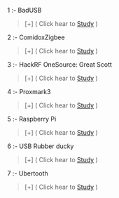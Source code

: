 

 1 :- BadUSB 

> [+] ( Click hear to [Study](https://github.com/hackersinsrilankaofc/NOTE-LAB/blob/main/Computer%20Parts/BadUSB.md) )

 2 :- ComidoxZigbee
 
> [+] ( Click hear to [Study](https://github.com/hackersinsrilankaofc/NOTE-LAB/blob/main/Computer%20Parts/ComidoxZigbee.md) )

 3 :- HackRF OneSource: Great Scott 

> [+] ( Click hear to [Study](https://github.com/hackersinsrilankaofc/NOTE-LAB/blob/main/Computer%20Parts/HackRF%20OneSource:%20Great%20Scott.md) )

 4 :- Proxmark3 

> [+] ( Click hear to [Study](https://github.com/hackersinsrilankaofc/NOTE-LAB/blob/main/Computer%20Parts/Proxmark3.md) )

 5 :- Raspberry Pi 

> [+] ( Click hear to [Study](https://github.com/hackersinsrilankaofc/NOTE-LAB/blob/main/Computer%20Parts/Raspberry%20Pi.md) )

 6 :- USB Rubber ducky 

> [+] ( Click hear to [Study](https://github.com/hackersinsrilankaofc/NOTE-LAB/blob/main/Computer%20Parts/USB%20Rubber%20ducky.md) )

 7 :- Ubertooth 

> [+] ( Click hear to [Study](https://github.com/hackersinsrilankaofc/NOTE-LAB/blob/main/Computer%20Parts/Ubertooth.md) )

